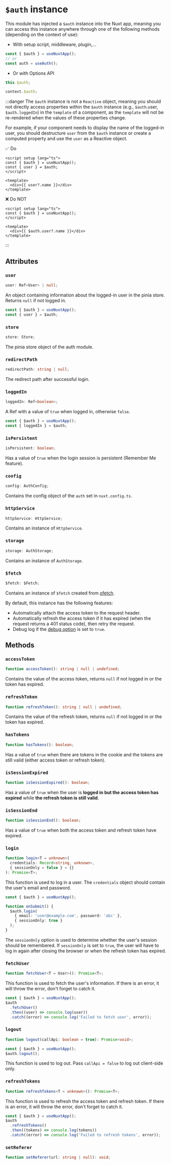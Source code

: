 # `$auth` instance

This module has injected a `$auth` instance into the Nuxt app, meaning you can access this instance anywhere through one of the following methods (depending on the context of use):

- With setup script, middleware, plugin,...

```ts
const { $auth } = useNuxtApp();
// or
const auth = useAuth();
```

- Or with Options API

```ts
this.$auth;

context.$auth;
```

:::danger
The `$auth` instance is not a `Reactive` object, meaning you should not directly access properties within the `$auth` instance (e.g., `$auth`.user, `$auth.loggedIn`) in the `template` of a component, as the `template` will not be re-rendered when the values of these properties change.

For example, if your component needs to display the name of the logged-in user, you should destructure `user` from the `$auth` instance or create a computed property and use the `user` as a Reactive object.

✅ Do

```vue
<script setup lang="ts">
const { $auth } = useNuxtApp();
const { user } = $auth;
</script>

<template>
  <div>{{ user?.name }}</div>
</template>
```

❌ Do NOT

```vue
<script setup lang="ts">
const { $auth } = useNuxtApp();
</script>

<template>
  <div>{{ $auth.user?.name }}</div>
</template>
```
:::

## Attributes

### `user`

```ts
user: Ref<User> | null;
```

An object containing information about the logged-in user in the pinia store. Returns `null` if not logged in.

```ts
const { $auth } = useNuxtApp();
const { user } = $auth;
```

### `store`

```ts
store: Store;
```

The pinia store object of the auth module.

### `redirectPath`

```ts
redirectPath: string | null;
```

The redirect path after successful login.

### `loggedIn`

```ts
loggedIn: Ref<boolean>;
```

A Ref with a value of `true` when logged in, otherwise `false`.

```ts
const { $auth } = useNuxtApp();
const { loggedIn } = $auth;
```

### `isPersistent`

```ts
isPersistent: boolean;
```

Has a value of `true` when the login session is persistent (Remember Me feature).

### `config`

```ts
config: AuthConfig;
```

Contains the config object of the `auth` set in `nuxt.config.ts`.

### `httpService`

```ts
httpService: HttpService;
```

Contains an instance of `HttpService`.

### `storage`

```ts
storage: AuthStorage;
```

Contains an instance of `AuthStorage`.

### `$fetch`

```ts
$fetch: $Fetch;
```

Contains an instance of `$fetch` created from [ofetch](https://github.com/unjs/ofetch).

By default, this instance has the following features:
- Automatically attach the access token to the request header.
- Automatically refresh the access token if it has expired (when the request returns a 401 status code), then retry the request.
- Debug log if the [debug option](/api/options.html#debug) is set to `true`.

## Methods

### `accessToken`

```ts
function accessToken(): string | null | undefined;
```

Contains the value of the access token, returns `null` if not logged in or the token has expired.

### `refreshToken`

```ts
function refreshToken(): string | null | undefined;
```

Contains the value of the refresh token, returns `null` if not logged in or the token has expired.

### `hasTokens`

```ts
function hasTokens(): boolean;
```

Has a value of `true` when there are tokens in the cookie and the tokens are still valid (either access token or refresh token).

### `isSessionExpired`

```ts
function isSessionExpired(): boolean;
```

Has a value of `true` when the user is **logged in but the access token has expired** while **the refresh token is still valid**.

### `isSessionEnd`

```ts
function isSessionEnd(): boolean;
```

Has a value of `true` when both the access token and refresh token have expired.

### `login`

```ts
function login<T = unknown>(
  credentials: Record<string, unknown>,
  { sessionOnly = false } = {}
): Promise<T>;
```

This function is used to log in a user. The `credentials` object should contain the user's email and password.

```ts
const { $auth } = useNuxtApp();

function onSubmit() {
  $auth.login(
    { email: 'user@example.com', password: 'abc' },
    { sessionOnly: true }
  );
}
```

The `sessionOnly` option is used to determine whether the user's session should be remembered. If `sessionOnly` is set to `true`, the user will have to log in again after closing the browser or when the refresh token has expired.

### `fetchUser`

```ts
function fetchUser<T = User>(): Promise<T>;
```

This function is used to fetch the user's information. If there is an error, it will throw the error, don't forget to catch it.

```ts
const { $auth } = useNuxtApp();
$auth
  .fetchUser()
  .then((user) => console.log(user))
  .catch((error) => console.log('Failed to fetch user', error));
```

### `logout`

```ts
function logout(callApi: boolean = true): Promise<void>;
```

```ts
const { $auth } = useNuxtApp();
$auth.logout();
```

This function is used to log out. Pass `callApi = false` to log out client-side only.

### `refreshTokens`

```ts
function refreshTokens<T = unknown>(): Promise<T>;
```

This function is used to refresh the access token and refresh token. If there is an error, it will throw the error, don't forget to catch it.

```ts
const { $auth } = useNuxtApp();
$auth
  .refreshTokens()
  .then((tokens) => console.log(tokens))
  .catch((error) => console.log('Failed to refresh tokens', error));
```

### `setReferer`

```ts
function setReferer(url: string | null): void;
```
